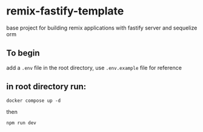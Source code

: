 # remix-fastify-template

base project for building remix applications with fastify server and sequelize orm

## To begin

add a `.env` file in the root directory, use `.env.example` file for reference

## in root directory run:

`docker compose up -d`

then

`npm run dev`

